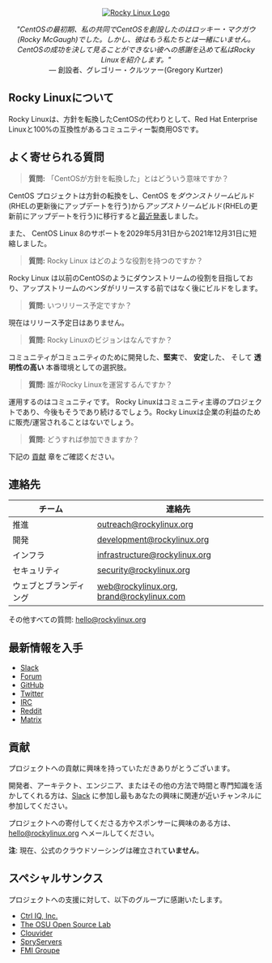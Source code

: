 <p align="center">
<a href="https://rockylinux.org/">
<img src="https://media.githubusercontent.com/media/rocky-linux/branding/main/logo-text-light%402x.png" alt="Rocky Linux Logo">
</a>
</p>

<p align="center">
<i>"CentOSの最初期、私の共同でCentOSを創設したのはロッキー・マクガウ(Rocky McGaugh)でした。しかし、彼はもう私たちとは一緒にいません。CentOSの成功を決して見ることができない彼への感謝を込めて私はRocky Linuxを紹介します。"</i><br>
— 創設者、グレゴリー・クルツァー(Gregory Kurtzer)
</p>

## Rocky Linuxについて

Rocky Linuxは、方針を転換したCentOSの代わりとして、Red Hat Enterprise Linuxと100%の互換性があるコミュニティー製商用OSです。

## よく寄せられる質問

> **質問:** 「CentOSが方針を転換した」とはどういう意味ですか？

CentOS プロジェクトは方針の転換をし、CentOS を*ダウンストリーム*ビルド(RHELの更新後にアップデートを行う)から*アップストリーム*ビルド(RHELの更新前にアップデートを行う)に移行すると[最近発表](https://blog.centos.org/2020/12/future-is-centos-stream/)しました。

また、 CentOS Linux 8のサポートを2029年5月31日から2021年12月31日に短縮しました。

> **質問:** Rocky Linux はどのような役割を持つのですか？

Rocky Linux は以前のCentOSのようにダウンストリームの役割を目指しており、アップストリームのベンダがリリースする前ではなく後にビルドをします。

> **質問:** いつリリース予定ですか？

現在はリリース予定日はありません。

> **質問:** Rocky Linuxのビジョンはなんですか？

コミュニティがコミュニティのために開発した、**堅実**で、 **安定**した、 そして **透明性の高い** 本番環境としての選択肢。

> **質問:** 誰がRocky Linuxを運営するんですか？

運用するのはコミュニティです。
Rocky Linuxはコミュニティ主導のプロジェクトであり、今後もそうであり続けるでしょう。Rocky Linuxは企業の利益のために販売/運営されることはないでしょう。

> **質問:** どうすれば参加できますか？

下記の [貢献](#貢献) 章をご確認ください。

## 連絡先

| チーム                        | 連絡先                                    |
|-------------------------------|-------------------------------------------|
| 推進                          | outreach@rockylinux.org                   |
| 開発                          | development@rockylinux.org                |
| インフラ                      | infrastructure@rockylinux.org             |
| セキュリティ                  | security@rockylinux.org                   |
| ウェブとブランディング        | web@rockylinux.org, brand@rockylinux.com  |

その他すべての質問: hello@rockylinux.org

## 最新情報を入手

* [Slack](https://slack.rockylinux.org)
* [Forum](https://forums.rockylinux.org/)
* [GitHub](https://github.com/rocky-linux/)
* [Twitter](https://twitter.com/rocky_linux)
* [IRC](https://webchat.freenode.net/?channels=rockylinux)
* [Reddit](https://www.reddit.com/r/RockyLinux)
* [Matrix](https://matrix.to/#/+rockylinux:matrix.org)

## 貢献

プロジェクトへの貢献に興味を持っていただきありがとうございます。

開発者、アーキテクト、エンジニア、またはその他の方法で時間と専門知識を活かしてくれる方は、[Slack](https://slack.rockylinux.org) に参加し最もあなたの興味に関連が近いチャンネルに参加してください。

プロジェクトへの寄付してくださる方やスポンサーに興味のある方は、 hello@rockylinux.org へメールしてください。



**注**: 現在、公式のクラウドソーシングは確立されて**いません**。

## スペシャルサンクス

プロジェクトへの支援に対して、以下のグループに感謝いたします。
* [Ctrl IQ, Inc.](https://www.ctrl-cmd.com)
* [The OSU Open Source Lab](https://osuosl.org/)
* [Clouvider](https://www.clouvider.co.uk/)
* [SpryServers](https://www.spryservers.net/)
* [FMI Groupe](https://www.fmi.fr/)
